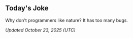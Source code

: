 ## Today's Joke
Why don't programmers like nature? It has too many bugs.

*Updated October 23, 2025 (UTC)*
